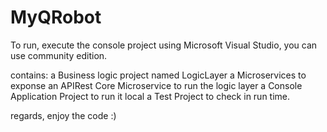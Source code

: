 # MyQRobot
To run, execute the console project using Microsoft Visual Studio, you can use community edition.

contains: 
a Business logic project named LogicLayer
a Microservices to exponse an APIRest Core Microservice to run the logic layer
a Console Application Project to run it local
a Test Project to check in run time.

regards, enjoy the code :)
